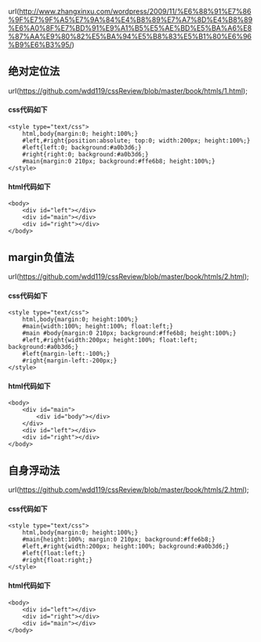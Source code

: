 url(http://www.zhangxinxu.com/wordpress/2009/11/%E6%88%91%E7%86%9F%E7%9F%A5%E7%9A%84%E4%B8%89%E7%A7%8D%E4%B8%89%E6%A0%8F%E7%BD%91%E9%A1%B5%E5%AE%BD%E5%BA%A6%E8%87%AA%E9%80%82%E5%BA%94%E5%B8%83%E5%B1%80%E6%96%B9%E6%B3%95/)

## 绝对定位法
url(https://github.com/wdd119/cssReview/blob/master/book/htmls/1.html);

#### css代码如下
```
<style type="text/css">
    html,body{margin:0; height:100%;}
    #left,#right{position:absolute; top:0; width:200px; height:100%;}
    #left{left:0; background:#a0b3d6;}
    #right{right:0; background:#a0b3d6;}
    #main{margin:0 210px; background:#ffe6b8; height:100%;}
</style>
```

#### html代码如下
```
<body>
    <div id="left"></div>
    <div id="main"></div>
    <div id="right"></div>
</body>
```

## margin负值法
url(https://github.com/wdd119/cssReview/blob/master/book/htmls/2.html);

#### css代码如下
```
<style type="text/css">
    html,body{margin:0; height:100%;}
    #main{width:100%; height:100%; float:left;}
    #main #body{margin:0 210px; background:#ffe6b8; height:100%;}
    #left,#right{width:200px; height:100%; float:left; background:#a0b3d6;}
    #left{margin-left:-100%;}
    #right{margin-left:-200px;}
</style>
```

#### html代码如下
```
<body>
    <div id="main">
        <div id="body"></div>
    </div>
    <div id="left"></div>
    <div id="right"></div>
</body>
```

## 自身浮动法
url(https://github.com/wdd119/cssReview/blob/master/book/htmls/2.html);

#### css代码如下
```
<style type="text/css">
    html,body{margin:0; height:100%;}
    #main{height:100%; margin:0 210px; background:#ffe6b8;}
    #left,#right{width:200px; height:100%; background:#a0b3d6;}
    #left{float:left;}
    #right{float:right;}
</style>
```

#### html代码如下
```
<body>
    <div id="left"></div>
    <div id="right"></div>
    <div id="main"></div>
</body>
```